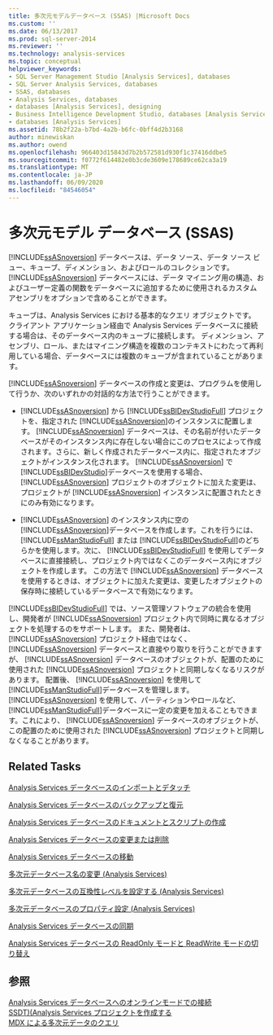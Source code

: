 ```yaml
---
title: 多次元モデルデータベース (SSAS) |Microsoft Docs
ms.custom: ''
ms.date: 06/13/2017
ms.prod: sql-server-2014
ms.reviewer: ''
ms.technology: analysis-services
ms.topic: conceptual
helpviewer_keywords:
- SQL Server Management Studio [Analysis Services], databases
- SQL Server Analysis Services, databases
- SSAS, databases
- Analysis Services, databases
- databases [Analysis Services], designing
- Business Intelligence Development Studio, databases [Analysis Services]
- databases [Analysis Services]
ms.assetid: 78b2f22a-b7bd-4a2b-b6fc-0bff4d2b3168
author: minewiskan
ms.author: owend
ms.openlocfilehash: 966403d15843d7b2b572581d930f1c37416ddbe5
ms.sourcegitcommit: f0772f614482e0b3cde3609e178689ce62ca3a19
ms.translationtype: MT
ms.contentlocale: ja-JP
ms.lasthandoff: 06/09/2020
ms.locfileid: "84546054"
---
```

# <a name="multidimensional-model-databases-ssas"></a>多次元モデル データベース (SSAS)
  [!INCLUDE[ssASnoversion](../../includes/ssasnoversion-md.md)] データベースは、データ ソース、データ ソース ビュー、キューブ、ディメンション、およびロールのコレクションです。 [!INCLUDE[ssASnoversion](../../includes/ssasnoversion-md.md)] データベースには、データ マイニング用の構造、およびユーザー定義の関数をデータベースに追加するために使用されるカスタム アセンブリをオプションで含めることができます。  
  
 キューブは、Analysis Services における基本的なクエリ オブジェクトです。 クライアント アプリケーション経由で Analysis Services データベースに接続する場合は、そのデータベース内のキューブに接続します。 ディメンション、アセンブリ、ロール、またはマイニング構造を複数のコンテキストにわたって再利用している場合、データベースには複数のキューブが含まれていることがあります。  
  
 [!INCLUDE[ssASnoversion](../../includes/ssasnoversion-md.md)] データベースの作成と変更は、プログラムを使用して行うか、次のいずれかの対話的な方法で行うことができます。  
  
-   [!INCLUDE[ssASnoversion](../../includes/ssasnoversion-md.md)] から [!INCLUDE[ssBIDevStudioFull](../../includes/ssbidevstudiofull-md.md)] プロジェクトを、指定された [!INCLUDE[ssASnoversion](../../includes/ssasnoversion-md.md)]のインスタンスに配置します。 [!INCLUDE[ssASnoversion](../../includes/ssasnoversion-md.md)] データベースは、その名前が付いたデータベースがそのインスタンス内に存在しない場合にこのプロセスによって作成されます。さらに、新しく作成されたデータベース内に、指定されたオブジェクトがインスタンス化されます。 [!INCLUDE[ssASnoversion](../../includes/ssasnoversion-md.md)] で [!INCLUDE[ssBIDevStudio](../../includes/ssbidevstudio-md.md)]データベースを使用する場合、 [!INCLUDE[ssASnoversion](../../includes/ssasnoversion-md.md)] プロジェクトのオブジェクトに加えた変更は、プロジェクトが [!INCLUDE[ssASnoversion](../../includes/ssasnoversion-md.md)] インスタンスに配置されたときにのみ有効になります。  
  
-   [!INCLUDE[ssASnoversion](../../includes/ssasnoversion-md.md)] のインスタンス内に空の [!INCLUDE[ssASnoversion](../../includes/ssasnoversion-md.md)]データベースを作成します。これを行うには、 [!INCLUDE[ssManStudioFull](../../includes/ssmanstudiofull-md.md)] または [!INCLUDE[ssBIDevStudioFull](../../includes/ssbidevstudiofull-md.md)]のどちらかを使用します。次に、 [!INCLUDE[ssBIDevStudioFull](../../includes/ssbidevstudiofull-md.md)] を使用してデータベースに直接接続し、プロジェクト内ではなくこのデータベース内にオブジェクトを作成します。 この方法で [!INCLUDE[ssASnoversion](../../includes/ssasnoversion-md.md)] データベースを使用するときは、オブジェクトに加えた変更は、変更したオブジェクトの保存時に接続しているデータベースで有効になります。  
  
 [!INCLUDE[ssBIDevStudioFull](../../includes/ssbidevstudiofull-md.md)] では、ソース管理ソフトウェアの統合を使用し、開発者が [!INCLUDE[ssASnoversion](../../includes/ssasnoversion-md.md)] プロジェクト内で同時に異なるオブジェクトを処理するのをサポートします。 また、開発者は、 [!INCLUDE[ssASnoversion](../../includes/ssasnoversion-md.md)] プロジェクト経由ではなく、 [!INCLUDE[ssASnoversion](../../includes/ssasnoversion-md.md)] データベースと直接やり取りを行うことができますが、 [!INCLUDE[ssASnoversion](../../includes/ssasnoversion-md.md)] データベースのオブジェクトが、配置のために使用された [!INCLUDE[ssASnoversion](../../includes/ssasnoversion-md.md)] プロジェクトと同期しなくなるリスクがあります。 配置後、 [!INCLUDE[ssASnoversion](../../includes/ssasnoversion-md.md)] を使用して [!INCLUDE[ssManStudioFull](../../includes/ssmanstudiofull-md.md)]データベースを管理します。 [!INCLUDE[ssASnoversion](../../includes/ssasnoversion-md.md)] を使用して、パーティションやロールなど、 [!INCLUDE[ssManStudioFull](../../includes/ssmanstudiofull-md.md)]データベースに一定の変更を加えることもできます。これにより、 [!INCLUDE[ssASnoversion](../../includes/ssasnoversion-md.md)] データベースのオブジェクトが、この配置のために使用された [!INCLUDE[ssASnoversion](../../includes/ssasnoversion-md.md)] プロジェクトと同期しなくなることがあります。  
  
## <a name="related-tasks"></a>Related Tasks  
 [Analysis Services データベースのインポートとデタッチ](attach-and-detach-analysis-services-databases.md)  
  
 [Analysis Services データベースのバックアップと復元](backup-and-restore-of-analysis-services-databases.md)  
  
 [Analysis Services データベースのドキュメントとスクリプトの作成](document-and-script-an-analysis-services-database.md)  
  
 [Analysis Services データベースの変更または削除](modify-or-delete-an-analysis-services-database.md)  
  
 [Analysis Services データベースの移動](move-an-analysis-services-database.md)  
  
 [多次元データベース名の変更 (Analysis Services)](rename-a-multidimensional-database-analysis-services.md)  
  
 [多次元データベースの互換性レベルを設定する &#40;Analysis Services&#41;](compatibility-level-of-a-multidimensional-database-analysis-services.md)  
  
 [多次元データベースのプロパティ設定 (Analysis Services)](set-multidimensional-database-properties-analysis-services.md)  
  
 [Analysis Services データベースの同期](synchronize-analysis-services-databases.md)  
  
 [Analysis Services データベースの ReadOnly モードと ReadWrite モードの切り替え](switch-an-analysis-services-database-between-readonly-and-readwrite-modes.md)  
  
## <a name="see-also"></a>参照  
 [Analysis Services データベースへのオンラインモードでの接続](connect-in-online-mode-to-an-analysis-services-database.md)   
 [SSDT&#41;&#40;Analysis Services プロジェクトを作成する](create-an-analysis-services-project-ssdt.md)   
 [MDX による多次元データのクエリ](mdx/querying-multidimensional-data-with-mdx.md)  
  
  
